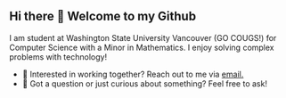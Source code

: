 ## Hi there 👋 Welcome to my Github

I am student at Washington State University Vancouver (GO COUGS!) for Computer Science with a Minor in Mathematics. I enjoy solving complex problems with technology!
- 💼 Interested in working together? Reach out to me via <a href="mailto:ssenjieh@gmail.com">email.</a>
- 💬 Got a question or just curious about something? Feel free to ask!


